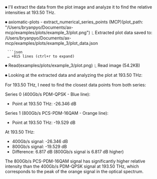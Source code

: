 ⏺ I'll extract the data from the plot image and analyze it to find the relative intensities at 193.50 THz.

⏺ axiomatic-plots - extract_numerical_series_points (MCP)(plot_path: "/Users/bryanpyo/Documents/ax-mcp/examples/plots/example_3/plot.png")
⎿ Extracted plot data saved to: /Users/bryanpyo/Documents/ax-mcp/examples/plots/example_3/plot_data.json

     ```json
     … +815 lines (ctrl+r to expand)

⏺ Read(examples/plots/example_3/plot.png)
⎿ Read image (54.2KB)

⏺ Looking at the extracted data and analyzing the plot at 193.50 THz:

For 193.50 THz, I need to find the closest data points from both series:

Series 0 (400Gb/s PDM-QPSK - Blue line):

- Point at 193.50 THz: -26.346 dB

Series 1 (800Gb/s PCS-PDM-16QAM - Orange line):

- Point at 193.50 THz: -19.529 dB

At 193.50 THz:

- 400Gb/s signal: -26.346 dB
- 800Gb/s signal: -19.529 dB
- Difference: 6.817 dB (800Gb/s signal is 6.817 dB higher)

The 800Gb/s PCS-PDM-16QAM signal has significantly higher relative intensity than the 400Gb/s PDM-QPSK signal at 193.50 THz, which corresponds to the peak of the orange signal in the
optical spectrum.
